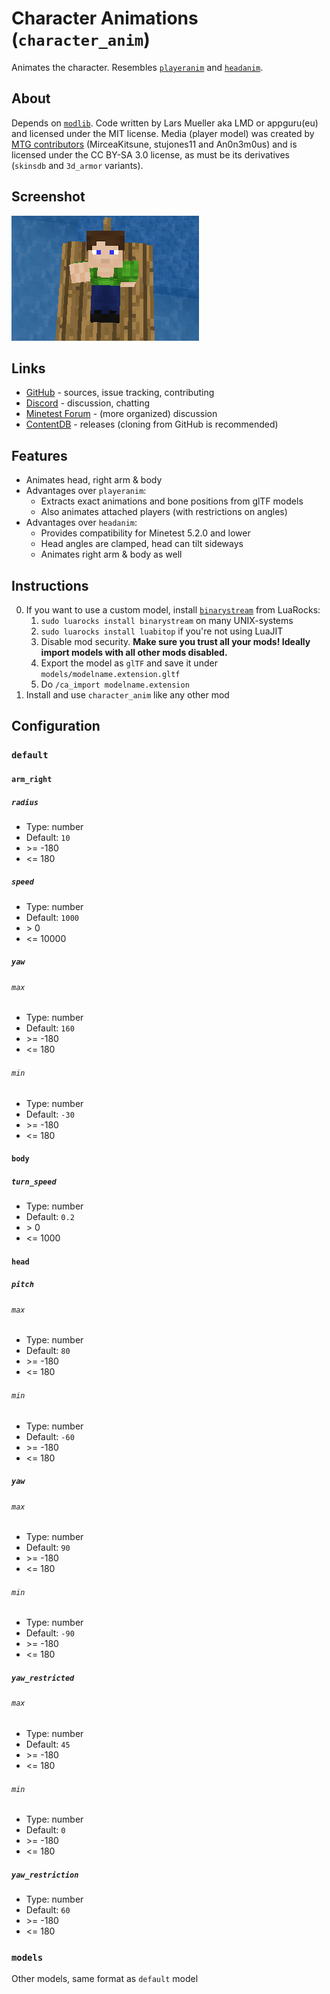 # Character Animations (`character_anim`)

Animates the character. Resembles [`playeranim`](https://github.com/minetest-mods/playeranim) and [`headanim`](https://github.com/LoneWolfHT/headanim).

## About

Depends on [`modlib`](https://github.com/appgurueu/modlib). Code written by Lars Mueller aka LMD or appguru(eu) and licensed under the MIT license. Media (player model) was created by [MTG contributors](https://github.com/minetest/minetest_game/blob/master/mods/player_api/README.txt) (MirceaKitsune, stujones11 and An0n3m0us) and is licensed under the CC BY-SA 3.0 license, as must be its derivatives (`skinsdb` and `3d_armor` variants).

## Screenshot

![Image](screenshot.png)

## Links

* [GitHub](https://github.com/appgurueu/character_anim) - sources, issue tracking, contributing
* [Discord](https://discordapp.com/invite/ysP74by) - discussion, chatting
* [Minetest Forum](https://forum.minetest.net/viewtopic.php?f=9&t=25385) - (more organized) discussion
* [ContentDB](https://content.minetest.net/packages/LMD/character_anim) - releases (cloning from GitHub is recommended)

## Features

* Animates head, right arm & body
* Advantages over `playeranim`:
  * Extracts exact animations and bone positions from glTF models
  * Also animates attached players (with restrictions on angles)
* Advantages over `headanim`:
  * Provides compatibility for Minetest 5.2.0 and lower
  * Head angles are clamped, head can tilt sideways
  * Animates right arm & body as well

## Instructions

0. If you want to use a custom model, install [`binarystream`](https://luarocks.org/modules/Tarik02/binarystream) from LuaRocks:
   1. `sudo luarocks install binarystream` on many UNIX-systems
   2. `sudo luarocks install luabitop` if you're not using LuaJIT
   3. Disable mod security. **Make sure you trust all your mods! Ideally import models with all other mods disabled.**
   4. Export the model as `glTF` and save it under `models/modelname.extension.gltf`
   5. Do `/ca_import modelname.extension`
1. Install and use `character_anim` like any other mod

## Configuration

<!--modlib:conf:2-->
### `default`

#### `arm_right`

##### `radius`


* Type: number
* Default: `10`
* &gt;= -180
* &lt;= 180

##### `speed`


* Type: number
* Default: `1000`
* &gt; 0
* &lt;= 10000

##### `yaw`

###### `max`


* Type: number
* Default: `160`
* &gt;= -180
* &lt;= 180

###### `min`


* Type: number
* Default: `-30`
* &gt;= -180
* &lt;= 180



#### `body`

##### `turn_speed`


* Type: number
* Default: `0.2`
* &gt; 0
* &lt;= 1000


#### `head`

##### `pitch`

###### `max`


* Type: number
* Default: `80`
* &gt;= -180
* &lt;= 180

###### `min`


* Type: number
* Default: `-60`
* &gt;= -180
* &lt;= 180


##### `yaw`

###### `max`


* Type: number
* Default: `90`
* &gt;= -180
* &lt;= 180

###### `min`


* Type: number
* Default: `-90`
* &gt;= -180
* &lt;= 180


##### `yaw_restricted`

###### `max`


* Type: number
* Default: `45`
* &gt;= -180
* &lt;= 180

###### `min`


* Type: number
* Default: `0`
* &gt;= -180
* &lt;= 180


##### `yaw_restriction`


* Type: number
* Default: `60`
* &gt;= -180
* &lt;= 180



### `models`

Other models, same format as `default` model
<!--modlib:conf-->